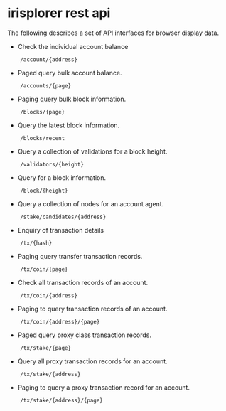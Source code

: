# irisplorer rest api
The following describes a set of API interfaces for browser display data.

* Check the individual account balance
```
    /account/{address}
```
* Paged query bulk account balance.
```
    /accounts/{page}
```
* Paging query bulk block information.
```
    /blocks/{page}
```
* Query the latest block information.
```
    /blocks/recent
```
* Query a collection of validations for a block height.
```
    /validators/{height}
```
* Query for a block information.
```
    /block/{height}
```
* Query a collection of nodes for an account agent.
```
    /stake/candidates/{address}
```
* Enquiry of transaction details
```
    /tx/{hash}
```
* Paging query transfer transaction records.
```
    /tx/coin/{page}
```
* Check all transaction records of an account.
```
    /tx/coin/{address}
```
* Paging to query transaction records of an account.
```
    /tx/coin/{address}/{page}
```
* Paged query proxy class transaction records.
```
    /tx/stake/{page}
```
* Query all proxy transaction records for an account.
```
    /tx/stake/{address}
```
* Paging to query a proxy transaction record for an account.
```
    /tx/stake/{address}/{page}
```